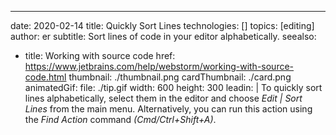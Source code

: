 ---
date: 2020-02-14
title: Quickly Sort Lines
technologies: []
topics: [editing]
author: er
subtitle: Sort lines of code in your editor alphabetically.
seealso:
- title: Working with source code
  href: https://www.jetbrains.com/help/webstorm/working-with-source-code.html
thumbnail: ./thumbnail.png
cardThumbnail: ./card.png
animatedGif:
  file: ./tip.gif
  width: 600
  height: 300
leadin: |
  To quickly sort lines alphabetically, select them in the editor and choose 
  *Edit | Sort Lines* from the main menu. Alternatively, you can 
  run this action using the *Find Action* command *(Cmd/Ctrl+Shift+A)*.
